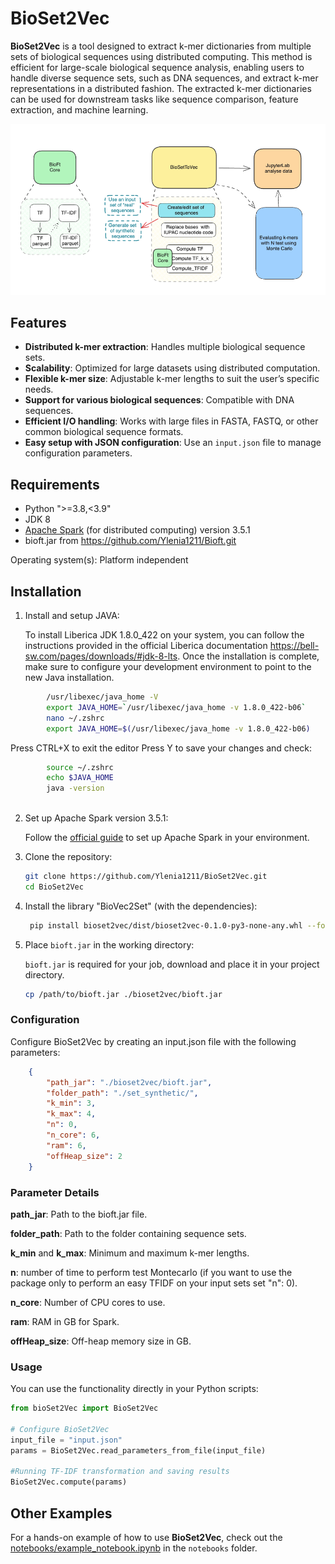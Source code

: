 # BioSet2Vec

**BioSet2Vec** is a tool designed to extract k-mer dictionaries from multiple sets of biological sequences using distributed computing. This method is efficient for large-scale biological sequence analysis, enabling users to handle diverse sequence sets, such as DNA sequences, and extract k-mer representations in a distributed fashion. The extracted k-mer dictionaries can be used for downstream tasks like sequence comparison, feature extraction, and machine learning.

![General Overview](doc/system.png)


## Features

- **Distributed k-mer extraction**: Handles multiple biological sequence sets.
- **Scalability**: Optimized for large datasets using distributed computation.
- **Flexible k-mer size**: Adjustable k-mer lengths to suit the user’s specific needs.
- **Support for various biological sequences**: Compatible with DNA sequences.
- **Efficient I/O handling**: Works with large files in FASTA, FASTQ, or other common biological sequence formats.
- **Easy setup with JSON configuration**: Use an `input.json` file to manage configuration parameters.

## Requirements

- Python ">=3.8,<3.9"
- JDK 8
- [Apache Spark](https://spark.apache.org/) (for distributed computing) version 3.5.1
- bioft.jar from https://github.com/Ylenia1211/Bioft.git

Operating system(s): Platform independent

## Installation

1. Install and setup JAVA:

    To install Liberica JDK 1.8.0_422 on your system, you can follow the instructions provided in the official Liberica documentation https://bell-sw.com/pages/downloads/#jdk-8-lts. Once the installation is complete, make sure to configure your development environment to point to the new Java installation.

```bash
        /usr/libexec/java_home -V
        export JAVA_HOME=`/usr/libexec/java_home -v 1.8.0_422-b06`
        nano ~/.zshrc
        export JAVA_HOME=$(/usr/libexec/java_home -v 1.8.0_422-b06)
```
Press CTRL+X to exit the editor Press Y to save your changes and check:
        
```bash        
        source ~/.zshrc
        echo $JAVA_HOME
        java -version
 
```
2. Set up Apache Spark version 3.5.1:

    Follow the [official guide](https://spark.apache.org/docs/latest/index.html) to set up Apache Spark in your environment.
   

4. Clone the repository:

    ```bash
    git clone https://github.com/Ylenia1211/BioSet2Vec.git
    cd BioSet2Vec
    ```

5. Install the library "BioVec2Set" (with the dependencies):

    ```bash
     pip install bioset2vec/dist/bioset2vec-0.1.0-py3-none-any.whl --force-reinstall
    ```
6. Place `bioft.jar` in the working directory:

   `bioft.jar` is required for your job, download and place it in your project directory.

   ```bash
   cp /path/to/bioft.jar ./bioset2vec/bioft.jar
   ```
### Configuration 
Configure BioSet2Vec by creating an input.json file with the following parameters:
```json
    {
        "path_jar": "./bioset2vec/bioft.jar",
        "folder_path": "./set_synthetic/",
        "k_min": 3,
        "k_max": 4,
        "n": 0, 
        "n_core": 6,
        "ram": 6,
        "offHeap_size": 2
    }
```

### Parameter Details

**path_jar**: Path to the bioft.jar file.

**folder_path**: Path to the folder containing sequence sets.

**k_min** and **k_max**: Minimum and maximum k-mer lengths.

**n**: number of time to perform test Montecarlo (if you want to use the package only to perform an easy TFIDF on your input sets set  "n": 0).

**n_core**: Number of CPU cores to use.

**ram**: RAM in GB for Spark.

**offHeap_size**: Off-heap memory size in GB.


### Usage


You can use the functionality directly in your Python scripts:

```python
from bioSet2Vec import BioSet2Vec

# Configure BioSet2Vec 
input_file = "input.json"
params = BioSet2Vec.read_parameters_from_file(input_file)

#Running TF-IDF transformation and saving results
BioSet2Vec.compute(params)
```
## Other Examples

For a hands-on example of how to use **BioSet2Vec**, check out the [notebooks/example_notebook.ipynb](notebooks/example_notebook.ipynb) in the `notebooks` folder.

